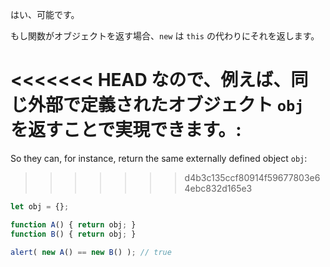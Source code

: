 はい、可能です。

もし関数がオブジェクトを返す場合、`new` は `this` の代わりにそれを返します。

<<<<<<< HEAD
なので、例えば、同じ外部で定義されたオブジェクト `obj` を返すことで実現できます。:
=======
So they can, for instance, return the same externally defined object `obj`:
>>>>>>> d4b3c135ccf80914f59677803e64ebc832d165e3

```js run no-beautify
let obj = {};

function A() { return obj; }
function B() { return obj; }

alert( new A() == new B() ); // true
```
